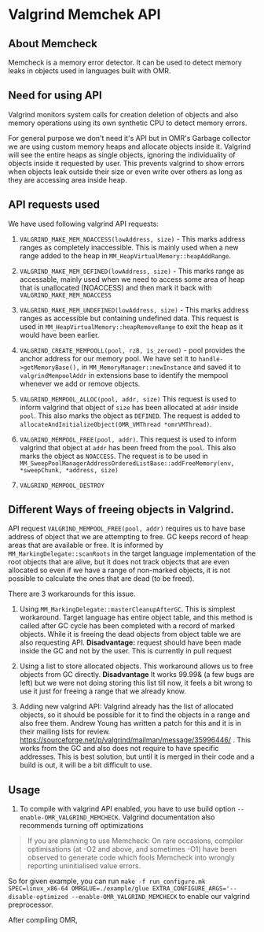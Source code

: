# Valgrind Memchek API

## About Memcheck
Memcheck is a memory error detector. It can be used to detect memory leaks in objects used in languages built with OMR.

## Need for using API
Valgrind monitors system calls for creation deletion of objects and also memory operations using its own synthetic CPU to detect memory errors. 

For general purpose we don't need it's API but in OMR's Garbage collector we are using custom memory heaps and allocate objects inside it. Valgrind will see the entire heaps as single objects, ignoring the individuality of objects inside it requested by user. This prevents valgrind to show errors when objects leak outside their size or even write over others as long as they are accessing area inside heap.

## API requests used
We have used following valgrind API requests:

1.  `VALGRIND_MAKE_MEM_NOACCESS(lowAddress, size)` - This marks address ranges as completely inaccessible. This is mainly used when a new range added to the heap in `MM_HeapVirtualMemory::heapAddRange`.

2. `VALGRIND_MAKE_MEM_DEFINED(lowAddress, size)` - This marks range as accessable, mainly used when we need to access some area of heap that is unallocated (NOACCESS) and then mark it back with `VALGRIND_MAKE_MEM_NOACCESS`

3. `VALGRIND_MAKE_MEM_UNDEFINED(lowAddress, size)` - This marks address ranges as accessible but containing undefined data. This request is used in `MM_HeapVirtualMemory::heapRemoveRange` to exit the heap as it would have been earlier.

4. `VALGRIND_CREATE_MEMPOOLL(pool, rzB, is_zeroed)` - pool provides the anchor address for our memory pool. We have set it to  `handle->getMemoryBase(),` in `MM_MemoryManager::newInstance` and saved it to `valgrindMempoolAddr` in extensions base to identify the mempool whenever we add or remove objects.

5. `VALGRIND_MEMPOOL_ALLOC(pool, addr, size)` This request is used to inform valgrind that object of `size` has been allocated at `addr` inside `pool`.  This also marks the object as `DEFINED`. The request is added to `allocateAndInitializeObject(OMR_VMThread *omrVMThread)`.

6. `VALGRIND_MEMPOOL_FREE(pool, addr)`. This request is used to inform valgrind that object at `addr` has been freed from the `pool`.  This also marks the object as `NOACCESS`. The request is to be used in `MM_SweepPoolManagerAddressOrderedListBase::addFreeMemory(env, *sweepChunk, *address, size)`

7. `VALGRIND_MEMPOOL_DESTROY`

## Different Ways of freeing objects in Valgrind.

API request `VALGRIND_MEMPOOL_FREE(pool, addr)` requires us to have base address of object that we are attempting to free. GC keeps record of heap areas that are available or free. It is informed by `MM_MarkingDelegate::scanRoots` in the target language implementation of the root objects that are alive, but it does not track objects that are even allocated so even if we have a range of non-marked objects, it is not possible to calculate the ones that are dead (to be freed).

There are 3 workarounds for this issue.

1. Using `MM_MarkingDelegate::masterCleanupAfterGC`. This is simplest workaround. Target language has entire object table, and this method is called after GC cycle has been completed with a record of marked objects. While it is freeing the dead objects from object table we are also requesting API. **Disadvantage:** request should have been made inside the GC and not by the user. This is currently in pull request
 
 2. Using a list to store allocated objects. This workaround allows us to free objects from GC directly. **Disadvantage** It works 99.99& (a few bugs are left) but we were not doing storing this list till now, it feels a bit wrong to use it just for freeing a range that we already know.

 3. Adding new valgrind API: Valgrind already has the list of allocated objects, so it should be possible for it to find the objects in a range and also free them. Andrew Young has written a patch for this and it is in their mailing lists for review. https://sourceforge.net/p/valgrind/mailman/message/35996446/ . This works from the GC and also does not require to have specific addresses. This is best solution, but until it is merged in their code and a build is out, it will be a bit difficult to use.

 ## Usage

 1. To compile with valgrind API enabled, you have to use build option  `--enable-OMR_VALGRIND_MEMCHECK`. Valgrind documentation also recommends turning off optimizations 
 > If you are planning to use Memcheck: On rare occasions, compiler optimisations (at -O2 and above, and sometimes -O1) have been observed to generate code which fools Memcheck into wrongly reporting uninitialised value errors.

So for given example, you can run `make -f run_configure.mk SPEC=linux_x86-64 OMRGLUE=./example/glue EXTRA_CONFIGURE_ARGS='--disable-optimized --enable-OMR_VALGRIND_MEMCHECK` to enable our valgrind preprocessor.

After compiling OMR,
